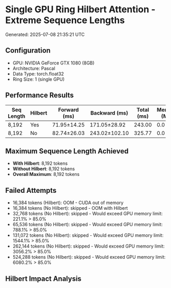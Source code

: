 # Single GPU Ring Hilbert Attention - Extreme Sequence Lengths

Generated: 2025-07-08 21:35:21 UTC

## Configuration

- GPU: NVIDIA GeForce GTX 1080 (8GB)
- Architecture: Pascal
- Data Type: torch.float32
- Ring Size: 1 (single GPU)

## Performance Results

| Seq Length | Hilbert | Forward (ms) | Backward (ms) | Total (ms) | Memory (MB) | Peak (MB) | Throughput (tok/s) |
|------------|---------|--------------|---------------|------------|-------------|-----------|-------------------|
| 8,192 | Yes | 71.95±14.25 | 171.05±28.92 | 243.00 | 0.0 | 106.9 | 113,856 |
| 8,192 | No | 82.74±26.03 | 243.02±102.10 | 325.77 | 0.0 | 106.9 | 99,006 |

## Maximum Sequence Length Achieved

- **With Hilbert**: 8,192 tokens
- **Without Hilbert**: 8,192 tokens
- **Overall Maximum**: 8,192 tokens

## Failed Attempts

- 16,384 tokens (Hilbert): OOM - CUDA out of memory
- 16,384 tokens (No Hilbert): skipped - OOM with Hilbert
- 32,768 tokens (No Hilbert): skipped - Would exceed GPU memory limit: 221.1% > 85.0%
- 65,536 tokens (No Hilbert): skipped - Would exceed GPU memory limit: 788.1% > 85.0%
- 131,072 tokens (No Hilbert): skipped - Would exceed GPU memory limit: 1544.1% > 85.0%
- 262,144 tokens (No Hilbert): skipped - Would exceed GPU memory limit: 3056.2% > 85.0%
- 524,288 tokens (No Hilbert): skipped - Would exceed GPU memory limit: 6080.2% > 85.0%

## Hilbert Impact Analysis

